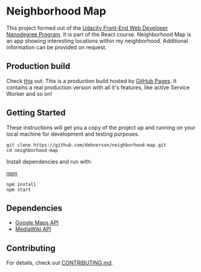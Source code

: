 # Neighborhood Map

This project formed out of the [Udacity Front-End Web Developer Nanodegree Program](https://udacity.com/course/front-end-web-developer-nanodegree--nd001). It is part of the React course.
Neighborhood Map is an app showing interesting locations within my neighborhood. Additional information can be provided on request.


## Production build

Check [this](https://dehnerson.github.io/neighborhood-map/) out. This is a production build hosted by [GitHub Pages](https://pages.github.com/).
It contains a real production version with all it's features, like active Service Worker and so on!


## Getting Started

These instructions will get you a copy of the project up and running on your local machine for development and testing
purposes.

```
git clone https://github.com/dehnerson/neighborhood-map.git
cd neighborhood-map
```

Install dependencies and run with:

[npm](https://www.npmjs.com/)
```
npm install
npm start
```


## Dependencies

- [Google Maps API](https://cloud.google.com/maps-platform/?hl=de)
- [MediaWiki API](https://www.mediawiki.org/wiki/API:Main_page/en)


## Contributing

For details, check out [CONTRIBUTING.md](CONTRIBUTING.md).

